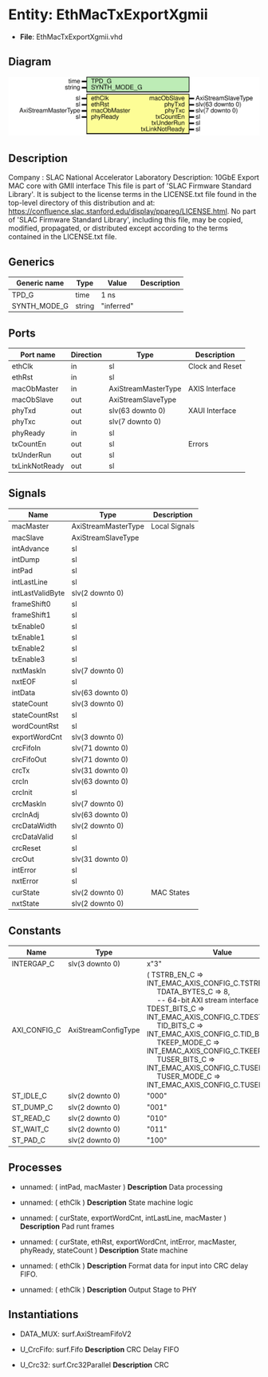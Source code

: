 # Entity: EthMacTxExportXgmii

- **File**: EthMacTxExportXgmii.vhd
## Diagram

![Diagram](EthMacTxExportXgmii.svg "Diagram")
## Description

Company    : SLAC National Accelerator Laboratory
Description: 10GbE Export MAC core with GMII interface
This file is part of 'SLAC Firmware Standard Library'.
It is subject to the license terms in the LICENSE.txt file found in the
top-level directory of this distribution and at:
   https://confluence.slac.stanford.edu/display/ppareg/LICENSE.html.
No part of 'SLAC Firmware Standard Library', including this file,
may be copied, modified, propagated, or distributed except according to
the terms contained in the LICENSE.txt file.
## Generics

| Generic name | Type   | Value      | Description |
| ------------ | ------ | ---------- | ----------- |
| TPD_G        | time   | 1 ns       |             |
| SYNTH_MODE_G | string | "inferred" |             |
## Ports

| Port name      | Direction | Type                | Description     |
| -------------- | --------- | ------------------- | --------------- |
| ethClk         | in        | sl                  | Clock and Reset |
| ethRst         | in        | sl                  |                 |
| macObMaster    | in        | AxiStreamMasterType | AXIS Interface  |
| macObSlave     | out       | AxiStreamSlaveType  |                 |
| phyTxd         | out       | slv(63 downto 0)    | XAUI Interface  |
| phyTxc         | out       | slv(7 downto 0)     |                 |
| phyReady       | in        | sl                  |                 |
| txCountEn      | out       | sl                  | Errors          |
| txUnderRun     | out       | sl                  |                 |
| txLinkNotReady | out       | sl                  |                 |
## Signals

| Name             | Type                | Description   |
| ---------------- | ------------------- | ------------- |
| macMaster        | AxiStreamMasterType | Local Signals |
| macSlave         | AxiStreamSlaveType  |               |
| intAdvance       | sl                  |               |
| intDump          | sl                  |               |
| intPad           | sl                  |               |
| intLastLine      | sl                  |               |
| intLastValidByte | slv(2 downto 0)     |               |
| frameShift0      | sl                  |               |
| frameShift1      | sl                  |               |
| txEnable0        | sl                  |               |
| txEnable1        | sl                  |               |
| txEnable2        | sl                  |               |
| txEnable3        | sl                  |               |
| nxtMaskIn        | slv(7 downto 0)     |               |
| nxtEOF           | sl                  |               |
| intData          | slv(63 downto 0)    |               |
| stateCount       | slv(3 downto 0)     |               |
| stateCountRst    | sl                  |               |
| wordCountRst     | sl                  |               |
| exportWordCnt    | slv(3 downto 0)     |               |
| crcFifoIn        | slv(71 downto 0)    |               |
| crcFifoOut       | slv(71 downto 0)    |               |
| crcTx            | slv(31 downto 0)    |               |
| crcIn            | slv(63 downto 0)    |               |
| crcInit          | sl                  |               |
| crcMaskIn        | slv(7 downto 0)     |               |
| crcInAdj         | slv(63 downto 0)    |               |
| crcDataWidth     | slv(2 downto 0)     |               |
| crcDataValid     | sl                  |               |
| crcReset         | sl                  |               |
| crcOut           | slv(31 downto 0)    |               |
| intError         | sl                  |               |
| nxtError         | sl                  |               |
| curState         | slv(2 downto 0)     | MAC States    |
| nxtState         | slv(2 downto 0)     |               |
## Constants

| Name         | Type                | Value                                                                                                                                                                                                                                                                                                                                                                                                                                                                                                                                                                                                                                                                 | Description |
| ------------ | ------------------- | --------------------------------------------------------------------------------------------------------------------------------------------------------------------------------------------------------------------------------------------------------------------------------------------------------------------------------------------------------------------------------------------------------------------------------------------------------------------------------------------------------------------------------------------------------------------------------------------------------------------------------------------------------------------- | ----------- |
| INTERGAP_C   | slv(3 downto 0)     |  x"3"                                                                                                                                                                                                                                                                                                                                                                                                                                                                                                                                                                                                                                                                 |             |
| AXI_CONFIG_C | AxiStreamConfigType |  (       TSTRB_EN_C    => INT_EMAC_AXIS_CONFIG_C.TSTRB_EN_C,<br><span style="padding-left:20px">       TDATA_BYTES_C => 8,<br><span style="padding-left:20px">               -- 64-bit AXI stream interface       TDEST_BITS_C  => INT_EMAC_AXIS_CONFIG_C.TDEST_BITS_C,<br><span style="padding-left:20px">       TID_BITS_C    => INT_EMAC_AXIS_CONFIG_C.TID_BITS_C,<br><span style="padding-left:20px">       TKEEP_MODE_C  => INT_EMAC_AXIS_CONFIG_C.TKEEP_MODE_C,<br><span style="padding-left:20px">       TUSER_BITS_C  => INT_EMAC_AXIS_CONFIG_C.TUSER_BITS_C,<br><span style="padding-left:20px">       TUSER_MODE_C  => INT_EMAC_AXIS_CONFIG_C.TUSER_MODE_C) |             |
| ST_IDLE_C    | slv(2 downto 0)     |  "000"                                                                                                                                                                                                                                                                                                                                                                                                                                                                                                                                                                                                                                                                |             |
| ST_DUMP_C    | slv(2 downto 0)     |  "001"                                                                                                                                                                                                                                                                                                                                                                                                                                                                                                                                                                                                                                                                |             |
| ST_READ_C    | slv(2 downto 0)     |  "010"                                                                                                                                                                                                                                                                                                                                                                                                                                                                                                                                                                                                                                                                |             |
| ST_WAIT_C    | slv(2 downto 0)     |  "011"                                                                                                                                                                                                                                                                                                                                                                                                                                                                                                                                                                                                                                                                |             |
| ST_PAD_C     | slv(2 downto 0)     |  "100"                                                                                                                                                                                                                                                                                                                                                                                                                                                                                                                                                                                                                                                                |             |
## Processes
- unnamed: ( intPad, macMaster )
**Description**
Data processing

- unnamed: ( ethClk )
**Description**
State machine logic

- unnamed: ( curState, exportWordCnt, intLastLine, macMaster )
**Description**
Pad runt frames

- unnamed: ( curState, ethRst, exportWordCnt, intError, macMaster, phyReady, stateCount )
**Description**
State machine

- unnamed: ( ethClk )
**Description**
Format data for input into CRC delay FIFO.

- unnamed: ( ethClk )
**Description**
Output Stage to PHY

## Instantiations

- DATA_MUX: surf.AxiStreamFifoV2
- U_CrcFifo: surf.Fifo
**Description**
CRC Delay FIFO

- U_Crc32: surf.Crc32Parallel
**Description**
CRC

